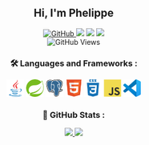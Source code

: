 <div id="header" align="center">

  ## Hi, I'm Phelippe

</div>

<div id="badges" align="center"> 
  <a href="https://github.com/phelippepessoa">
    <img src="https://custom-icon-badges.demolab.com/badge/GitHub-100000?style=for-the-badge&logo=github&logoColor=white" alt="GitHub"/>
  </a>
  <a href="https://www.instagram.com/phelippepessoa/" target="_blank"><img src="https://img.shields.io/badge/-Instagram-%23E4405F?style=for-the-badge&logo=instagram&logoColor=white" target="_blank"></a>
  <a href = "mailto:phelippepessoa@gmail.com"><img src="https://img.shields.io/badge/-Gmail-%23333?style=for-the-badge&logo=gmail&logoColor=white" target="_blank"></a>
  <a href="https://www.linkedin.com/in/phelippe-pessoa-90813bb7/" target="_blank"><img src="https://img.shields.io/badge/-LinkedIn-%230077B5?style=for-the-badge&logo=linkedin&logoColor=white" target="_blank"></a>  
</div>
<div align="center">
<img src="https://komarev.com/ghpvc/?username=phelippepessoa&style=for-the-badge&logo=appveyor" alt="GitHub Views"/>
</div>

<div id="badges" align="center">
  
### :hammer_and_wrench: Languages and Frameworks :

<p>

<img src="https://github.com/devicons/devicon/blob/master/icons/java/java-original.svg" title="Java" alt="Java" width="35" height="35"/>
<img src="https://github.com/devicons/devicon/blob/master/icons/spring/spring-original.svg" title="Spring" alt="Spring" width="35" height="35"/>
<img src="https://github.com/devicons/devicon/blob/master/icons/postgresql/postgresql-original.svg" title="postgreSQL" alt="postgreSQL" width="35" height="35"/>
<img src="https://github.com/devicons/devicon/blob/master/icons/html5/html5-original.svg" title="HTML5" alt="HTML" width="35" height="35"/>
<img src="https://github.com/devicons/devicon/blob/master/icons/css3/css3-plain-wordmark.svg" title="CSS3" alt="CSS" width="35" height="35"/>
<img src="https://github.com/devicons/devicon/blob/master/icons/javascript/javascript-original.svg" title="JavaScript" alt="JavaScript" width="35" height="35"/>
<img src="https://github.com/devicons/devicon/blob/master/icons/vscode/vscode-original.svg" title="Vscode" alt="Vscode" width="35" height="35"/>
</p>
</div>

<div align="center">

  ### :rocket: GitHub Stats :
  
  <a href="https://github.com/phelippepessoa">
  <img height="160em" src="https://github-readme-stats.vercel.app/api?username=phelippepessoa&show_icons=true&theme=vision-friendly-dark&include_all_commits=true&count_private=true"/>
  <img height="160em" src="https://github-readme-stats.vercel.app/api/top-langs/?username=phelippepessoa&layout=compact&langs_count=7&theme=vision-friendly-dark"/>
</div>

</div>

